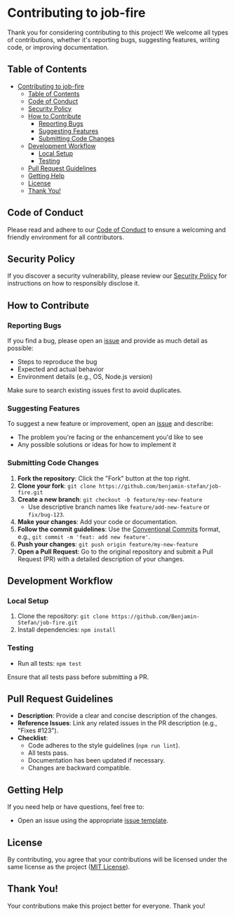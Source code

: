 # Contributing to job-fire

Thank you for considering contributing to this project! We welcome all types of contributions, whether it's reporting bugs, suggesting features, writing code, or improving documentation.

## Table of Contents

-   [Contributing to job-fire](#contributing-to-job-fire)
    -   [Table of Contents](#table-of-contents)
    -   [Code of Conduct](#code-of-conduct)
    -   [Security Policy](#security-policy)
    -   [How to Contribute](#how-to-contribute)
        -   [Reporting Bugs](#reporting-bugs)
        -   [Suggesting Features](#suggesting-features)
        -   [Submitting Code Changes](#submitting-code-changes)
    -   [Development Workflow](#development-workflow)
        -   [Local Setup](#local-setup)
        -   [Testing](#testing)
    -   [Pull Request Guidelines](#pull-request-guidelines)
    -   [Getting Help](#getting-help)
    -   [License](#license)
    -   [Thank You!](#thank-you)

## Code of Conduct

Please read and adhere to our [Code of Conduct](./CODE_OF_CONDUCT.md) to ensure a welcoming and friendly environment for all contributors.

## Security Policy

If you discover a security vulnerability, please review our [Security Policy](./SECURITY.md) for instructions on how to responsibly disclose it.

## How to Contribute

### Reporting Bugs

If you find a bug, please open an [issue](https://github.com/Benjamin-Stefan/job-fire/issues) and provide as much detail as possible:

-   Steps to reproduce the bug
-   Expected and actual behavior
-   Environment details (e.g., OS, Node.js version)

Make sure to search existing issues first to avoid duplicates.

### Suggesting Features

To suggest a new feature or improvement, open an [issue](https://github.com/Benjamin-Stefan/job-fire/issues) and describe:

-   The problem you're facing or the enhancement you'd like to see
-   Any possible solutions or ideas for how to implement it

### Submitting Code Changes

1. **Fork the repository**: Click the "Fork" button at the top right.
2. **Clone your fork**: `git clone https://github.com/benjamin-stefan/job-fire.git`
3. **Create a new branch**: `git checkout -b feature/my-new-feature`
    - Use descriptive branch names like `feature/add-new-feature` or `fix/bug-123`.
4. **Make your changes**: Add your code or documentation.
5. **Follow the commit guidelines**: Use the [Conventional Commits](https://www.conventionalcommits.org/en/v1.0.0/) format, e.g., `git commit -m 'feat: add new feature'`.
6. **Push your changes**: `git push origin feature/my-new-feature`
7. **Open a Pull Request**: Go to the original repository and submit a Pull Request (PR) with a detailed description of your changes.

## Development Workflow

### Local Setup

1. Clone the repository: `git clone https://github.com/Benjamin-Stefan/job-fire.git`
2. Install dependencies: `npm install`

### Testing

-   Run all tests: `npm test`

Ensure that all tests pass before submitting a PR.

## Pull Request Guidelines

-   **Description**: Provide a clear and concise description of the changes.
-   **Reference Issues**: Link any related issues in the PR description (e.g., "Fixes #123").
-   **Checklist**:
    -   Code adheres to the style guidelines (`npm run lint`).
    -   All tests pass.
    -   Documentation has been updated if necessary.
    -   Changes are backward compatible.

## Getting Help

If you need help or have questions, feel free to:

-   Open an issue using the appropriate [issue template](https://github.com/Benjamin-Stefan/job-fire/issues).

## License

By contributing, you agree that your contributions will be licensed under the same license as the project ([MIT License](./LICENSE)).

## Thank You!

Your contributions make this project better for everyone. Thank you!
